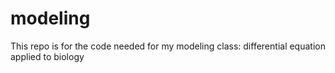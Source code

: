 # modeling
This repo is for the code needed for my modeling class: differential equation applied to biology
